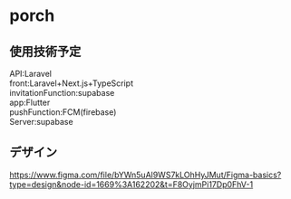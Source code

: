 # porch
## 使用技術予定
API:Laravel  
front:Laravel+Next.js+TypeScript  
invitationFunction:supabase  
app:Flutter  
pushFunction:FCM(firebase)  
Server:supabase  

## デザイン
https://www.figma.com/file/bYWn5uAl9WS7kLOhHyJMut/Figma-basics?type=design&node-id=1669%3A162202&t=F8OyjmPi17Dp0FhV-1
